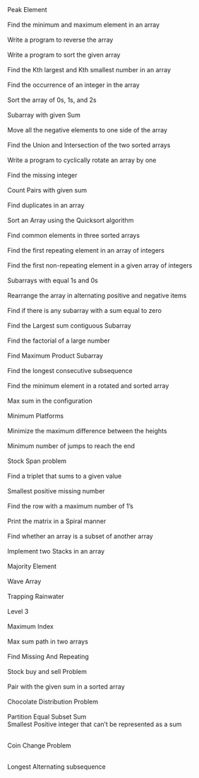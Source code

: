 <br><br>Peak Element<br><br>Find the minimum and maximum element in an array<br><br>
Write a program to reverse the array<br><br>
Write a program to sort the given array<br><br>
Find the Kth largest and Kth smallest number in an array<br><br>
Find the occurrence of an integer in the array<br><br>Sort the array of 0s, 1s, and 2s<br><br>
Subarray with given Sum<br><br>
Move all the negative elements to one side of the array<br><br>
Find the Union and Intersection of the two sorted arrays<br><br>Write a program to cyclically rotate an array by one<br><br>Find the missing integer<br><br>
Count Pairs with given sum<br><br>
Find duplicates in an array<br><br>
Sort an Array using the Quicksort algorithm<br><br>
Find common elements in three sorted arrays<br><br>
Find the first repeating element in an array of integers<br><br>
Find the first non-repeating element in a given array of integers<br><br>
Subarrays with equal 1s and 0s<br><br>
Rearrange the array in alternating positive and negative items<br><br>
Find if there is any subarray with a sum equal to zero<br><br>
Find the Largest sum contiguous Subarray<br><br>
Find the factorial of a large number<br><br>
Find Maximum Product Subarray<br><br>
Find the longest consecutive subsequence<br><br>
Find the minimum element in a rotated and sorted array
<br><br>Max sum in the configuration<br><br>
Minimum Platforms<br><br>Minimize the maximum difference between the heights<br><br>
Minimum number of jumps to reach the end<br><br>
Stock Span problem<br><br>Find a triplet that sums to a given value<br><br>
Smallest positive missing number<br><br>Find the row with a maximum number of 1’s<br><br>
Print the matrix in a Spiral manner<br><br>
Find whether an array is a subset of another array<br><br>
Implement two Stacks in an array<br><br>Majority Element<br><br>
Wave Array<br><br>Trapping Rainwater<br><br>Level 3<br><br>
Maximum Index<br><br>Max sum path in two arrays<br><br>
Find Missing And Repeating<br><br>Stock buy and sell Problem<br><br>
Pair with the given sum in a sorted array<br><br>
Chocolate Distribution Problem<br><br>Partition Equal Subset Sum<br>
Smallest Positive integer that can’t be represented as a sum<br><br>

Coin Change Problem<br><br>

Longest Alternating subsequence<br><br> <br><br>
